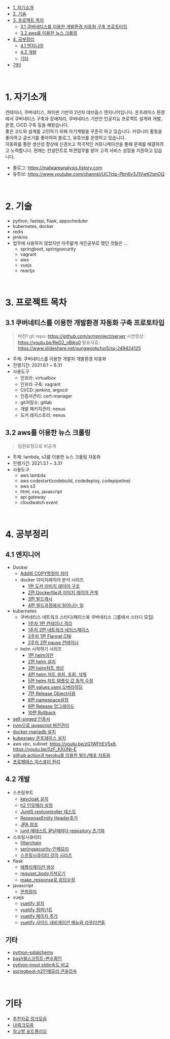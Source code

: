 - [1. 자기소개](#1-자기소개)
- [2. 기술](#2-기술)
- [3. 프로젝트 목차](#3-프로젝트-목차)
  - [3.1 쿠버네티스를 이용한 개발환경 자동화 구축 프로토타입](#31-쿠버네티스를-이용한-개발환경-자동화-구축-프로토타입)
  - [3.2 aws를 이용한 뉴스 크롤링](#32-aws를-이용한-뉴스-크롤링)
- [4. 공부정리](#4-공부정리)
  - [4.1 엔지니어](#41-엔지니어)
  - [4.2 개발](#42-개발)
  - [기타](#기타)
- [기타](#기타-1)

<br>

# 1. 자기소개
컨테이너, 쿠버네티스, 파이썬 기반의 2년차 데브옵스 엔지니어입니다. 온프레미스 환경에서 쿠버네티스 구축과 장애처리, 쿠버네티스 기반인 인공지능 프로젝트 설계와 개발, 운영, CICD 구축 등을 해왔습니다. <br>
좋은 코드와 설계를 고민하기 위해 자기계발을 꾸준히 하고 있습니다. 커뮤니티 활동을 좋아하고 글쓰기를 좋아하여 블로그, 유튜브를 운영하고 있습니다. <br>
자동화를 통한 생산성 향상에 신경쓰고 적극적인 커뮤니케이션을 통해 문제를 해결하려고 노력합니다. 현재는 컨설턴트로 파견업무를 맡아 고객 서비스 성장을 지원하고 있습니다.
* 블로그: https://malwareanalysis.tistory.com
* 유투브: https://www.youtube.com/channel/UC7ctp-Pbn6y3J1VwtCtsnOQ

<br>

# 2. 기술
* python, fastapi, flask, appscheduler
* kubernetes, docker
* redis
* jenkins
* 업무에 사용하지 않았지만 아주얉게 개인공부로 했던 것들은 ...
  * springboot, springsecurity
  * vagrant
  * aws
  * vuejs
  * reactjs  

<br>

# 3. 프로젝트 목차
## 3.1 쿠버네티스를 이용한 개발환경 자동화 구축 프로토타입
> 버전1 git repo: https://github.com/srmproject/server
> 시연영상: https://youtu.be/ReD2_nBjko0
> 발표자료: https://www.slideshare.net/sungwookchoi5/ss-249424125

* 주제: 쿠버네티스를 이용한 개발자 개발환경 자동화
* 진행기간: 2021.6.1 ~ 6.31
* 사용도구
  * 인프라: virtualbox
  * 인프라 구축: vagrant
  * CI/CD: jenkins, argocd
  * 인증서관리: cert-manager
  * git저장소: gitlab
  * 개발 패키지관리: nexus
  * 도커 레지스트리: nexus

## 3.2 aws를 이용한 뉴스 크롤링
> 팀원요청으로 비공개

* 주제: lambda, s3를 이용한 뉴스 크롤링 자동화
* 진행기간: 2021.3.1 ~ 3.31
* 사용도구
  * aws lambda
  * aws codestart(codebuild, codedeploy, codepipeline)
  * aws s3
  * html, css, javascript
  * api gateway
  * cloudwatch event

<br>

# 4. 공부정리
## 4.1 엔지니어
* Docker
  * [Add와 COPY명령어 차이](https://malwareanalysis.tistory.com/233)
  * docker 이미지레이어 분석 시리즈
    * [1편 도커 이미지 레이어 구조](https://malwareanalysis.tistory.com/213)
    * [2편 Dockerfile과 이미지 레이어 관계](https://malwareanalysis.tistory.com/234)
    * [3편 빌드캐시](https://malwareanalysis.tistory.com/236)
    * [4편 빌드과정에서 일어나는 일](https://malwareanalysis.tistory.com/222)
* kubernetes
  * 쿠버네티스 네트워크 스터디(페이스북 쿠버네티스 그룹에서 스터디 모집)
    * [1주차 1편 컨테이너 격리](https://malwareanalysis.tistory.com/248)
    * [1주차 2편 네트워크 네임스페이스](https://malwareanalysis.tistory.com/249)
    * [2주차 1편 Flannel CNI](https://malwareanalysis.tistory.com/254)
    * [2주차 2편 pause 컨테이너](https://malwareanalysis.tistory.com/255)
  * helm 시작하기 시리즈
    * [1편 helm이란](https://malwareanalysis.tistory.com/193)
    * [2편 helm 설치](https://malwareanalysis.tistory.com/194)
    * [3편 helm차트 생성](https://malwareanalysis.tistory.com/195)
    * [4편 helm 차트 설치, 조회, 삭제](https://malwareanalysis.tistory.com/196)
    * [5편 helm 차트 템플릿 값 동적 수정](https://malwareanalysis.tistory.com/197)
    * [6편 values.yaml 오버라이딩](https://malwareanalysis.tistory.com/198)
    * [7편 Release Object사용](https://malwareanalysis.tistory.com/200)
    * [8편 namespace설정](https://malwareanalysis.tistory.com/201)
    * [9편 Release 업그레이드](https://malwareanalysis.tistory.com/202)
    * [10편 Rollback](https://malwareanalysis.tistory.com/203)
* [self-singed 인증서](documentation/linux_selfsigncert.md)
* [nvm으로 javascript 버전관리](https://malwareanalysis.tistory.com/145)
* [docker-mariadb 설치](https://malwareanalysis.tistory.com/140)
* [kubesrapy 온프레미스 설치](https://youtu.be/12vNy4IvF14)
* aws vpc, subnet: https://youtu.be/zG1WFhEV5x8, https://youtu.be/5zF_KXUNt-E
* [github action과 heroku를 이용한 빌드/배포 자동화](https://youtu.be/YMdwYPCyxRk)
* [프로메테스 익스포터 원리](https://youtu.be/iJyC6A38qwY)

## 4.2 개발
* 스프링부트
  * [keycloak 설치](documentation/springboot/keylcoak/keyclaok설치.md)
  * [h2 인모메리 설정](./documentation/springboot/inmemory_h2_configuration.md)
  * [Junit5 restcontroller 테스트](./documentation/springboot/junit5/restcontroller테스트.md)
  * [ResponseEntity Header추가](./documentation/springboot/ResponseEntity_addheader.md)
  * [JPA 참조](./documentation/springboot/jpa/참조.md)
  * [junit 매테스트 끝날때마다 repository 초기화](./documentation/springboot/jpa/junit5_aftereach.md)
* 스프링시큐리티
  * [filterchain](./documentation/springseucirty/filterchain.md)
  * [springsecurity-인메모리](./documentation/springseucirty/InmemoryUser.md)
  * [스프링시큐리티 강의 시리즈](https://www.youtube.com/watch?v=ewslpCROKXY&list=PL1mta2YyMpPUEidDzJ8kAxhMNhU9Is8Ky)
* flask
  * [애플리케이션 생성](./documentation/flask/create_application.md)
  * [requset_body가져오기](./documentation/flask/request_body.md)
  * [make_response로 응답수정](./documentation/flask/make_response.md)
* javascript
  * [문법정리](./documentation/javascript/Readme.md)
* vuejs
  * [vuetify 설치](./documentation/vuejs/vuetify/install.md)
  * [vuetify 컴퍼넌트](./documentation/vuejs/vuetify/required_vuetify_components.md)
  * [vuetify 페이지 추가](./documentation/vuejs/vuetify/helloworld.md)
  * [vuetify 사이드 네비게이션 메뉴와 라우터연동](./documentation/vuejs/vuetify/vlist-router.md)
## 기타
* [python-sqlalchemy](https://malwareanalysis.tistory.com/141)
* [bash쉘스크립트-변수확인](https://malwareanalysis.tistory.com/158)
* [python-input,stdin속도 비교](https://malwareanalysis.tistory.com/156)
* [springboot-h2인메모리 콘솔접속](https://malwareanalysis.tistory.com/160)

<br>

# 기타
* [추천자료 링크모음](./documentation/etc/추천자료.md)
* [UI링크모음](./documentation/etc/참고UI.md)
* [참고할 포트폴리오](./documentation/etc/다른사람포트폴리오.md)
